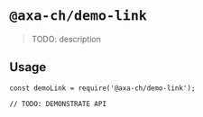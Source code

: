 # `@axa-ch/demo-link`

> TODO: description

## Usage

```
const demoLink = require('@axa-ch/demo-link');

// TODO: DEMONSTRATE API
```
